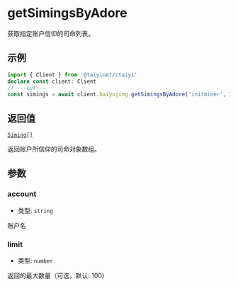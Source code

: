# getSimingsByAdore

获取指定账户信仰的司命列表。

## 示例

```ts twoslash
import { Client } from '@taiyinet/ctaiyi'
declare const client: Client
// ---cut---
const simings = await client.baiyujing.getSimingsByAdore('initminer', 10)
```

## 返回值

[`Siming[]`](/reference/types#siming)

返回账户所信仰的司命对象数组。

## 参数

### account

- 类型: `string`

账户名

### limit

- 类型: `number`

返回的最大数量（可选，默认: 100）
